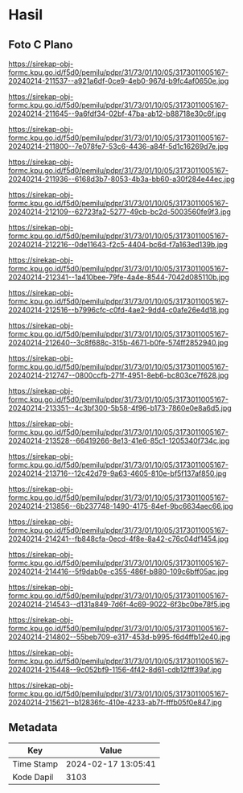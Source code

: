 # Hasil

## Foto C Plano

https://sirekap-obj-formc.kpu.go.id/f5d0/pemilu/pdpr/31/73/01/10/05/3173011005167-20240214-211537--a921a6df-0ce9-4eb0-967d-b9fc4af0650e.jpg

https://sirekap-obj-formc.kpu.go.id/f5d0/pemilu/pdpr/31/73/01/10/05/3173011005167-20240214-211645--9a6fdf34-02bf-47ba-ab12-b88718e30c6f.jpg

https://sirekap-obj-formc.kpu.go.id/f5d0/pemilu/pdpr/31/73/01/10/05/3173011005167-20240214-211800--7e078fe7-53c6-4436-a84f-5d1c16269d7e.jpg

https://sirekap-obj-formc.kpu.go.id/f5d0/pemilu/pdpr/31/73/01/10/05/3173011005167-20240214-211936--6168d3b7-8053-4b3a-bb60-a30f284e44ec.jpg

https://sirekap-obj-formc.kpu.go.id/f5d0/pemilu/pdpr/31/73/01/10/05/3173011005167-20240214-212109--62723fa2-5277-49cb-bc2d-5003560fe9f3.jpg

https://sirekap-obj-formc.kpu.go.id/f5d0/pemilu/pdpr/31/73/01/10/05/3173011005167-20240214-212216--0de11643-f2c5-4404-bc6d-f7a163ed139b.jpg

https://sirekap-obj-formc.kpu.go.id/f5d0/pemilu/pdpr/31/73/01/10/05/3173011005167-20240214-212341--1a410bee-79fe-4a4e-8544-7042d085110b.jpg

https://sirekap-obj-formc.kpu.go.id/f5d0/pemilu/pdpr/31/73/01/10/05/3173011005167-20240214-212516--b7996cfc-c0fd-4ae2-9dd4-c0afe26e4d18.jpg

https://sirekap-obj-formc.kpu.go.id/f5d0/pemilu/pdpr/31/73/01/10/05/3173011005167-20240214-212640--3c8f688c-315b-4671-b0fe-574ff2852940.jpg

https://sirekap-obj-formc.kpu.go.id/f5d0/pemilu/pdpr/31/73/01/10/05/3173011005167-20240214-212747--0800ccfb-271f-4951-8eb6-bc803ce7f628.jpg

https://sirekap-obj-formc.kpu.go.id/f5d0/pemilu/pdpr/31/73/01/10/05/3173011005167-20240214-213351--4c3bf300-5b58-4f96-b173-7860e0e8a6d5.jpg

https://sirekap-obj-formc.kpu.go.id/f5d0/pemilu/pdpr/31/73/01/10/05/3173011005167-20240214-213528--66419266-8e13-41e6-85c1-1205340f734c.jpg

https://sirekap-obj-formc.kpu.go.id/f5d0/pemilu/pdpr/31/73/01/10/05/3173011005167-20240214-213716--12c42d79-9a63-4605-810e-bf5f137af850.jpg

https://sirekap-obj-formc.kpu.go.id/f5d0/pemilu/pdpr/31/73/01/10/05/3173011005167-20240214-213856--6b237748-1490-4175-84ef-9bc6634aec66.jpg

https://sirekap-obj-formc.kpu.go.id/f5d0/pemilu/pdpr/31/73/01/10/05/3173011005167-20240214-214241--fb848cfa-0ecd-4f8e-8a42-c76c04df1454.jpg

https://sirekap-obj-formc.kpu.go.id/f5d0/pemilu/pdpr/31/73/01/10/05/3173011005167-20240214-214416--5f9dab0e-c355-486f-b880-109c6bff05ac.jpg

https://sirekap-obj-formc.kpu.go.id/f5d0/pemilu/pdpr/31/73/01/10/05/3173011005167-20240214-214543--d131a849-7d6f-4c69-9022-6f3bc0be78f5.jpg

https://sirekap-obj-formc.kpu.go.id/f5d0/pemilu/pdpr/31/73/01/10/05/3173011005167-20240214-214802--55beb709-e317-453d-b995-f6d4ffb12e40.jpg

https://sirekap-obj-formc.kpu.go.id/f5d0/pemilu/pdpr/31/73/01/10/05/3173011005167-20240214-215448--9c052bf9-1156-4f42-8d61-cdb12fff39af.jpg

https://sirekap-obj-formc.kpu.go.id/f5d0/pemilu/pdpr/31/73/01/10/05/3173011005167-20240214-215621--b12836fc-410e-4233-ab7f-fffb05f0e847.jpg


## Metadata

| Key        | Value               |
| ---------- | ------------------- |
| Time Stamp | 2024-02-17 13:05:41 |
| Kode Dapil | 3103                |



